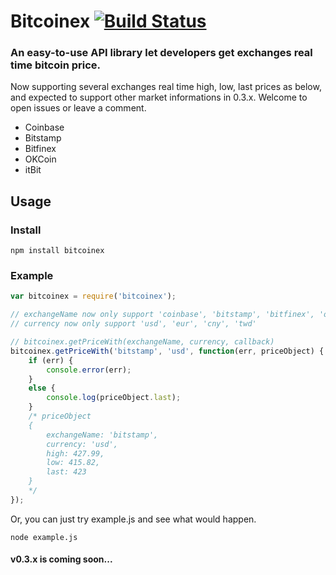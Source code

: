 # Bitcoinex [![Build Status](https://travis-ci.org/HuangJi/bitcoinex.svg?branch=master)](https://travis-ci.org/HuangJi/bitcoinex)

### An easy-to-use API library let developers get exchanges real time bitcoin price.

Now supporting several exchanges real time high, low, last prices as below, and expected to support other market informations in 0.3.x. Welcome to open issues or leave a comment.

- Coinbase
- Bitstamp
- Bitfinex
- OKCoin
- itBit

## Usage

### Install

```
npm install bitcoinex
```
### Example
```js
var bitcoinex = require('bitcoinex');

// exchangeName now only support 'coinbase', 'bitstamp', 'bitfinex', 'okcoin', 'itbit'
// currency now only support 'usd', 'eur', 'cny', 'twd'

// bitcoinex.getPriceWith(exchangeName, currency, callback)
bitcoinex.getPriceWith('bitstamp', 'usd', function(err, priceObject) {
    if (err) {
        console.error(err);
    }
    else {
        console.log(priceObject.last);
    }
    /* priceObject
    {
        exchangeName: 'bitstamp',
        currency: 'usd',
        high: 427.99,
        low: 415.82,
        last: 423
    }
    */
});
```

Or, you can just try example.js and see what would happen.

```
node example.js
```
#### v0.3.x is coming soon...